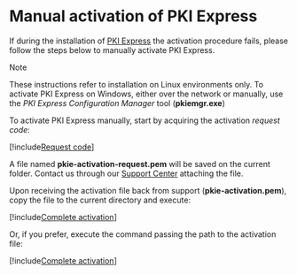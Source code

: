 ﻿# Manual activation of PKI Express

If during the installation of [PKI Express](../index.md) the activation procedure fails, please follow the steps
below to manually activate PKI Express.

> [!NOTE]
> These instructions refer to installation on Linux environments only. To activate PKI Express on Windows,
> either over the network or manually, use the *PKI Express Configuration Manager* tool (**pkiemgr.exe**)

To activate PKI Express manually, start by acquiring the activation *request code*:

[!include[Request code](../../../../includes/pki-express-/linux/request-manual-activation.md)]

A file named **pkie-activation-request.pem** will be saved on the current folder. Contact us through
our [Support Center](http://lacuna.help) attaching the file.

Upon receiving the activation file back from support (**pkie-activation.pem**), copy the file to the
current directory and execute:

[!include[Complete activation](../../../../includes/pki-express-/linux/complete-manual-activation.md)]

Or, if you prefer, execute the command passing the path to the activation file:

[!include[Complete activation](../../../../includes/pki-express-/linux/complete-manual-activation-with-file.md)]
